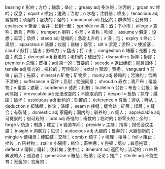 bearing n 影响；方位；轴承；举止；
greasy adj 多油的；油污的；
groan nv 呻吟；叹息；
squirt v 喷出；迸溅；注射；n 水枪；注射器；喷出；
tenacious adj 紧握的；顽强的；坚决的；强的；
communal adj 社区的；群体的；公有的；
coalesce v 聚合；合并；长到一起；
sprinkle nv 撒；洒；下小雨；
allege v 宣称；断言；声称；
trumpet n 喇叭；小号；v 宣称；吹嘘；
assume v 假定；设想；呈现；承担；
steep adj 陡峭的；急剧上升的；v 浸；泡；
expiry n 终止；满期；
apparatus n 装置；仪器；器械；器官；
silt n 淤泥；淤积；v 使淤塞；
clout v 敲打；猛击；影响力；v 猛击；打；击；
congestion n 堵塞；充塞；充血；淤血；
decrepit adj 衰老的；老朽的；破旧的；
dismantle v 拆卸；拆除；
premier n 总理；首相；adj 第一的；首要的；
secede v 退出组织；脱离团体；
tensile adj 张力的；抗拉的；可伸张的；
extol n 赞颂；赞扬；
vanguard n 前锋；前卫；先驱；
mineral n 矿物；矿物质；
murky adj 昏暗的；污浊的；含糊不清的；
sufferance n 容许；忍耐；勉强同意；
shroud n 寿衣；裹尸布；覆盖物；v 覆盖；遮蔽；
condemn v 谴责；判刑；
bulletin n 公告；布告；公报；新闻简报；
irrevocable adj 无法改变的；不能取消的；
despoil v 抢劫；掠夺；蹂躏；破坏；
assiduous adj 勤勉的；刻苦的；
deference n 尊重；遵从；听从；
deduction n 扣除额；推论；演绎；
seam n 接缝；缝合处；矿层；煤层；v 缝合；有裂缝；
domestic adj 家庭的；国内的；驯养的；n 佣人；
appreciable adj 可觉察的；很可观的；
odd adj 奇怪的；奇数的；临时的；带零头的；余的；
forge v 伪造；制造；建立；n 锻造车间；
preside v 主持；指挥；担任会议主席；
insight n 洞察力；见识；
audacious adj 大胆的；鲁莽的；大胆创新的；
mingle v 使相混；使联结；交际；
comb n 梳子；v 梳理；搜寻；
foil v 阻止；挫败；n 陪衬物；
stall n 小隔间；摊位；畜牲棚；v 停顿；熄火；故意拖延；
deflect v 偏斜；偏转；使转向；使中止；
itinerant adj 巡回的；流动的；n 四处奔波的人；流浪者；
generalise v 概括；归纳；泛论；推广；
sterile adj 不能生育；无菌的；贫瘠的；
